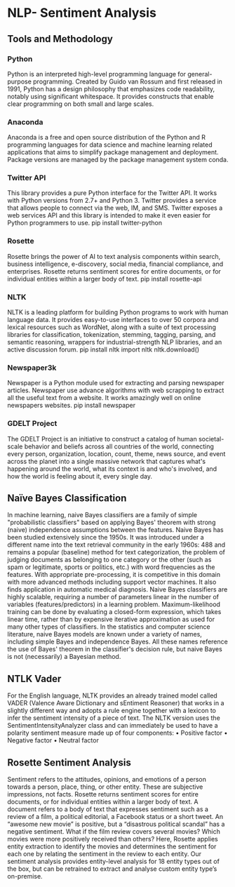 # NLP- Sentiment Analysis

## Tools and Methodology
### Python
Python is an interpreted high-level programming language for general-purpose programming. Created by Guido van Rossum and first released in 1991, Python has a design philosophy that emphasizes code readability, notably using significant whitespace. It provides constructs that enable clear programming on both small and large scales.
### Anaconda
Anaconda is a free and open source distribution of the Python and R programming languages for data science and machine learning related applications that aims to simplify package management and deployment. Package versions are managed by the package management system conda.
### Twitter API
This library provides a pure Python interface for the Twitter API. It works with Python versions from 2.7+ and Python 3. Twitter provides a service that allows people to connect via the web, IM, and SMS. Twitter exposes a web services API and this library is intended to make it even easier for Python programmers to use.
pip install twitter-python
### Rosette
Rosette brings the power of AI to text analysis components within search, business intelligence, e-discovery, social media, financial compliance, and enterprises. Rosette returns sentiment scores for entire documents, or for individual entities within a larger body of text.
pip install rosette-api
### NLTK
NLTK is a leading platform for building Python programs to work with human language data. It provides easy-to-use interfaces to over 50 corpora and lexical resources such as WordNet, along with a suite of text processing libraries for classification, tokenization, stemming, tagging, parsing, and semantic reasoning, wrappers for industrial-strength NLP libraries, and an active discussion forum.
pip install nltk
import nltk
nltk.download()
### Newspaper3k
Newspaper is a Python module used for extracting and parsing newspaper articles. Newspaper use advance algorithms with web scrapping to extract all the useful text from a website. It works amazingly well on online newspapers websites.
pip install newspaper
### GDELT Project
The GDELT Project is an initiative to construct a catalog of human societal-scale behavior and beliefs across all countries of the world, connecting every person, organization, location, count, theme, news source, and event across the planet into a single massive network that captures what's happening around the world, what its context is and who's involved, and how the world is feeling about it, every single day.
 
## Naïve Bayes Classification 
In machine learning, naive Bayes classifiers are a family of simple "probabilistic classifiers" based on applying Bayes' theorem with strong (naive) independence assumptions between the features.
Naive Bayes has been studied extensively since the 1950s. It was introduced under a different name into the text retrieval community in the early 1960s: 488 and remains a popular (baseline) method for text categorization, the problem of judging documents as belonging to one category or the other (such as spam or legitimate, sports or politics, etc.) with word frequencies as the features. With appropriate pre-processing, it is competitive in this domain with more advanced methods including support vector machines. It also finds application in automatic medical diagnosis.
Naive Bayes classifiers are highly scalable, requiring a number of parameters linear in the number of variables (features/predictors) in a learning problem. Maximum-likelihood training can be done by evaluating a closed-form expression, which takes linear time, rather than by expensive iterative approximation as used for many other types of classifiers.
In the statistics and computer science literature, naive Bayes models are known under a variety of names, including simple Bayes and independence Bayes. All these names reference the use of Bayes' theorem in the classifier's decision rule, but naive Bayes is not (necessarily) a Bayesian method.

## NTLK Vader
For the English language, NLTK provides an already trained model called VADER (Valence Aware Dictionary and sEntiment Reasoner) that works in a slightly different way and adopts a rule engine together with a lexicon to infer the sentiment intensity of a piece of text.
The NLTK version uses the SentimentIntensityAnalyzer class and can immediately be used to have a polarity sentiment measure made up of four components:
•	Positive factor
•	Negative factor
•	Neutral factor

## Rosette Sentiment Analysis
Sentiment refers to the attitudes, opinions, and emotions of a person towards a person, place, thing, or other entity. These are subjective impressions, not facts. Rosette returns sentiment scores for entire documents, or for individual entities within a larger body of text.
A document refers to a body of text that expresses sentiment such as a review of a film, a political editorial, a Facebook status or a short tweet. An “awesome new movie” is positive, but a “disastrous political scandal” has a negative sentiment. 
What if the film review covers several movies? Which movies were more positively received than others? Here, Rosette applies entity extraction to identify the movies and determines the sentiment for each one by relating the sentiment in the review to each entity. Our sentiment analysis provides entity-level analysis for 18 entity types out of the box, but can be retrained to extract and analyse custom entity type’s on-premise.

